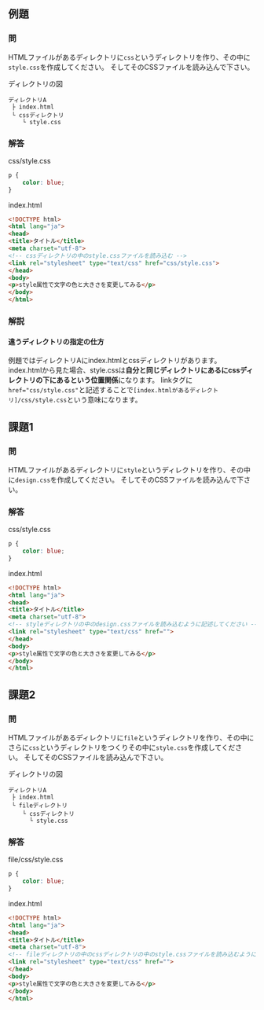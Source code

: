 ## 例題

### 問
HTMLファイルがあるディレクトリに`css`というディレクトリを作り、その中に`style.css`を作成してください。
そしてそのCSSファイルを読み込んで下さい。

ディレクトリの図
```
ディレクトリA
 ├ index.html
 └ cssディレクトリ
    └ style.css
```

### 解答
css/style.css
```css
p {    
    color: blue;
}
```
index.html
```html
<!DOCTYPE html>
<html lang="ja">
<head>
<title>タイトル</title>
<meta charset="utf-8">
<!-- cssディレクトリの中のstyle.cssファイルを読み込む -->
<link rel="stylesheet" type="text/css" href="css/style.css"> 
</head>
<body>
<p>style属性で文字の色と大きさを変更してみる</p>
</body>
</html>
```

### 解説

#### 違うディレクトリの指定の仕方
例題ではディレクトリAにindex.htmlとcssディレクトリがあります。
index.htmlから見た場合、style.cssは**自分と同じディレクトリにあるにcssディレクトリの下にあるという位置関係**になります。
linkタグに`href="css/style.css"`と記述することで`[index.htmlがあるディレクトリ]/css/style.css`という意味になります。



## 課題1

### 問
HTMLファイルがあるディレクトリに`style`というディレクトリを作り、その中に`design.css`を作成してください。
そしてそのCSSファイルを読み込んで下さい。

### 解答
css/style.css
```css
p {    
    color: blue;
}
```
index.html
```html
<!DOCTYPE html>
<html lang="ja">
<head>
<title>タイトル</title>
<meta charset="utf-8">
<!-- styleディレクトリの中のdesign.cssファイルを読み込むように記述してください -->
<link rel="stylesheet" type="text/css" href="">
</head>
<body>
<p>style属性で文字の色と大きさを変更してみる</p>
</body>
</html>
```

## 課題2

### 問
HTMLファイルがあるディレクトリに`file`というディレクトリを作り、その中にさらに`css`というディレクトリをつくりその中に`style.css`を作成してください。
そしてそのCSSファイルを読み込んで下さい。

ディレクトリの図
```
ディレクトリA
 ├ index.html
 └ fileディレクトリ
    └ cssディレクトリ
      └ style.css
```

### 解答
file/css/style.css
```css
p {    
    color: blue;
}
```
index.html
```html
<!DOCTYPE html>
<html lang="ja">
<head>
<title>タイトル</title>
<meta charset="utf-8">
<!-- fileディレクトリの中のcssディレクトリの中のstyle.cssファイルを読み込むように記述してください -->
<link rel="stylesheet" type="text/css" href="">
</head>
<body>
<p>style属性で文字の色と大きさを変更してみる</p>
</body>
</html>
```